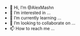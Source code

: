 - 👋 Hi, I’m @AlexMashn
- 👀 I’m interested in ...
- 🌱 I’m currently learning ...
- 💞️ I’m looking to collaborate on ...
- 📫 How to reach me ...

<!---
AlexMashn/AlexMashn is a ✨ special ✨ repository because its `README.md` (this file) appears on your GitHub profile.
You can click the Preview link to take a look at your changes.
--->
